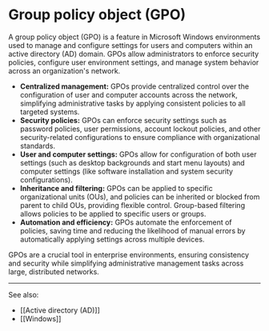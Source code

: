 
# Group policy object (GPO)

A group policy object (GPO) is a feature in Microsoft Windows environments used to manage and configure settings for users and computers within an active directory (AD) domain. GPOs allow administrators to enforce security policies, configure user environment settings, and manage system behavior across an organization's network.

- **Centralized management:** GPOs provide centralized control over the configuration of user and computer accounts across the network, simplifying administrative tasks by applying consistent policies to all targeted systems.
- **Security policies:** GPOs can enforce security settings such as password policies, user permissions, account lockout policies, and other security-related configurations to ensure compliance with organizational standards.
- **User and computer settings:** GPOs allow for configuration of both user settings (such as desktop backgrounds and start menu layouts) and computer settings (like software installation and system security configurations).
- **Inheritance and filtering:** GPOs can be applied to specific organizational units (OUs), and policies can be inherited or blocked from parent to child OUs, providing flexible control. Group-based filtering allows policies to be applied to specific users or groups.
- **Automation and efficiency:** GPOs automate the enforcement of policies, saving time and reducing the likelihood of manual errors by automatically applying settings across multiple devices.

GPOs are a crucial tool in enterprise environments, ensuring consistency and security while simplifying administrative management tasks across large, distributed networks.

---

See also:

- [[Active directory (AD)]]
- [[Windows]]